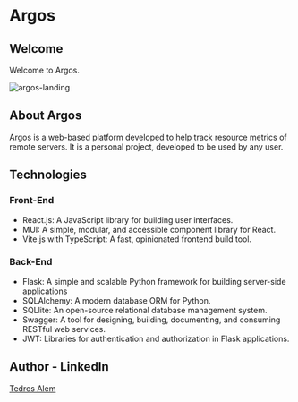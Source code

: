 # Argos

## Welcome

Welcome to Argos.

![argos-landing](D:\web-dev-material\Argos\images\argos-landing.png)

## About Argos

Argos is a web-based platform developed to help track resource metrics of remote servers. It is a personal project, developed to be used by any user.

## Technologies

### Front-End

<ul>
<li>React.js: A JavaScript library for building user interfaces.</li>
<li>MUI: A simple, modular, and accessible component library for React.</li>
<li>Vite.js with TypeScript: A fast, opinionated frontend build tool.</li>
</ul>

### Back-End

<ul>
<li>Flask: A simple and scalable Python framework for building server-side applications</li>
<li>SQLAlchemy: A modern database ORM for Python.</li>
<li>SQLlite: An open-source relational database management system.</li>
<li>Swagger: A tool for designing, building, documenting, and consuming RESTful web services.</li>
<li>JWT: Libraries for authentication and authorization in Flask applications.</li>
</ul>

## Author - LinkedIn

[Tedros Alem](https://www.linkedin.com/in/tedrosalemasfaha)
